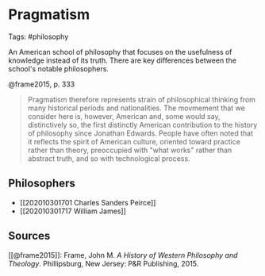 # Pragmatism

Tags: #philosophy

An American school of philosophy that focuses on the usefulness of knowledge instead of its truth. There are key differences between the school's notable philosophers.

@frame2015, p. 333

> Pragmatism therefore represents strain of philosophical thinking from many historical periods and nationalities. The movmement that we consider here is, however, American and, some would say, distinctively so, the first distinctly American contribution to the history of philosophy since Jonathan Edwards. People have often noted that it reflects the spirit of American culture, oriented toward practice rather than theory, preoccupied with "what works" rather than abstract truth, and so with technological process.

## Philosophers

- [[202010301701 Charles Sanders Peirce]]
- [[202010301717 William James]]

## Sources

[[@frame2015]]: Frame, John M. *A History of Western Philosophy and Theology*. Phillipsburg, New Jersey: P&R Publishing, 2015.
 